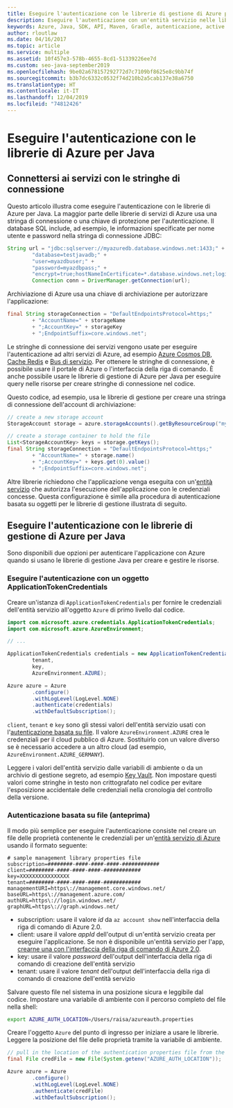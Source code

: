 ```yaml
---
title: Eseguire l'autenticazione con le librerie di gestione di Azure per Java
description: Eseguire l'autenticazione con un'entità servizio nelle librerie di gestione di Azure per Java
keywords: Azure, Java, SDK, API, Maven, Gradle, autenticazione, active directory, entità servizio
author: rloutlaw
ms.date: 04/16/2017
ms.topic: article
ms.service: multiple
ms.assetid: 10f457e3-578b-4655-8cd1-51339226ee7d
ms.custom: seo-java-september2019
ms.openlocfilehash: 9be02a678157292772d7c7109bf8625e8c9bb74f
ms.sourcegitcommit: b3b7dc6332c0532f74d210b2a5cab137e38a6750
ms.translationtype: HT
ms.contentlocale: it-IT
ms.lasthandoff: 12/04/2019
ms.locfileid: "74812426"
---
```

# <a name="authenticate-with-the-azure-libraries-for-java"></a>Eseguire l'autenticazione con le librerie di Azure per Java

## <a name="connect-to-services-with-connection-strings"></a>Connettersi ai servizi con le stringhe di connessione

Questo articolo illustra come eseguire l'autenticazione con le librerie di Azure per Java. La maggior parte delle librerie di servizi di Azure usa una stringa di connessione o una chiave di protezione per l'autenticazione. Il database SQL include, ad esempio, le informazioni specificate per nome utente e password nella stringa di connessione JDBC:

```java
String url = "jdbc:sqlserver://myazuredb.database.windows.net:1433;" +
        "database=testjavadb;" +
        "user=myazdbuser;" +
        "password=myazdbpass;" +
        "encrypt=true;hostNameInCertificate=*.database.windows.net;loginTimeout=30;";
        Connection conn = DriverManager.getConnection(url);
```

Archiviazione di Azure usa una chiave di archiviazione per autorizzare l'applicazione:

```java
final String storageConnection = "DefaultEndpointsProtocol=https;"
        + "AccountName=" + storageName
        + ";AccountKey=" + storageKey
        + ";EndpointSuffix=core.windows.net";
```

Le stringhe di connessione dei servizi vengono usate per eseguire l'autenticazione ad altri servizi di Azure, ad esempio [Azure Cosmos DB](https://docs.microsoft.com/azure/cosmos-db/sql-api-java-application#UseService), [Cache Redis](https://docs.microsoft.com/azure/redis-cache/cache-java-get-started) e [Bus di servizio](https://docs.microsoft.com/azure/service-bus-messaging/service-bus-java-how-to-use-queues). Per ottenere le stringhe di connessione, è possibile usare il portale di Azure o l'interfaccia della riga di comando.  È anche possibile usare le librerie di gestione di Azure per Java per eseguire query nelle risorse per creare stringhe di connessione nel codice.

Questo codice, ad esempio, usa le librerie di gestione per creare una stringa di connessione dell'account di archiviazione:

```java
// create a new storage account
StorageAccount storage = azure.storageAccounts().getByResourceGroup("myResourceGroup","myStorageAccount");

// create a storage container to hold the file
List<StorageAccountKey> keys = storage.getKeys();
final String storageConnection = "DefaultEndpointsProtocol=https;"
        + "AccountName=" + storage.name()
        + ";AccountKey=" + keys.get(0).value()
        + ";EndpointSuffix=core.windows.net";
```

Altre librerie richiedono che l'applicazione venga eseguita con un'[entità servizio](https://docs.microsoft.com/azure/active-directory/develop/active-directory-application-objects) che autorizza l'esecuzione dell'applicazione con le credenziali concesse. Questa configurazione è simile alla procedura di autenticazione basata su oggetti per le librerie di gestione illustrata di seguito.

<a name="mgmt-auth"></a>

##  <a name="authenticate-with-the-azure-management-libraries-for-java"></a>Eseguire l'autenticazione con le librerie di gestione di Azure per Java

Sono disponibili due opzioni per autenticare l'applicazione con Azure quando si usano le librerie di gestione Java per creare e gestire le risorse.

### <a name="authenticate-with-an-applicationtokencredentials-object"></a>Eseguire l'autenticazione con un oggetto ApplicationTokenCredentials

Creare un'istanza di `ApplicationTokenCredentials` per fornire le credenziali dell'entità servizio all'oggetto `Azure` di primo livello dal codice.

```java
import com.microsoft.azure.credentials.ApplicationTokenCredentials;
import com.microsoft.azure.AzureEnvironment;

// ...

ApplicationTokenCredentials credentials = new ApplicationTokenCredentials(client,
        tenant,
        key,
        AzureEnvironment.AZURE);

Azure azure = Azure
        .configure()
        .withLogLevel(LogLevel.NONE)
        .authenticate(credentials)
        .withDefaultSubscription();
```

`client`, `tenant` e `key` sono gli stessi valori dell'entità servizio usati con l'[autenticazione basata su file](#mgmt-file). Il valore `AzureEnvironment.AZURE` crea le credenziali per il cloud pubblico di Azure. Sostituirlo con un valore diverso se è necessario accedere a un altro cloud (ad esempio, `AzureEnvironment.AZURE_GERMANY`).

 Leggere i valori dell'entità servizio dalle variabili di ambiente o da un archivio di gestione segreto, ad esempio [Key Vault](/azure/key-vault/key-vault-whatis). Non impostare questi valori come stringhe in testo non crittografato nel codice per evitare l'esposizione accidentale delle credenziali nella cronologia del controllo della versione.

<a name="mgmt-file"></a>

### <a name="file-based-authentication-preview"></a>Autenticazione basata su file (anteprima)

Il modo più semplice per eseguire l'autenticazione consiste nel creare un file delle proprietà contenente le credenziali per un'[entità servizio di Azure](https://docs.microsoft.com/azure/active-directory/develop/active-directory-application-objects) usando il formato seguente:

```text
# sample management library properties file
subscription=########-####-####-####-############
client=########-####-####-####-############
key=XXXXXXXXXXXXXXXX
tenant=########-####-####-####-############
managementURI=https\://management.core.windows.net/
baseURL=https\://management.azure.com/
authURL=https\://login.windows.net/
graphURL=https\://graph.windows.net/
```

- subscription: usare il valore *id* da `az account show` nell'interfaccia della riga di comando di Azure 2.0.
- client: usare il valore *appId* dell'output di un'entità servizio creata per eseguire l'applicazione. Se non è disponibile un'entità servizio per l'app, [crearne una con l'interfaccia della riga di comando di Azure 2.0](https://docs.microsoft.com/cli/azure/create-an-azure-service-principal-azure-cli).
- key: usare il valore *password* dell'output dell'interfaccia della riga di comando di creazione dell'entità servizio
- tenant: usare il valore *tenant* dell'output dell'interfaccia della riga di comando di creazione dell'entità servizio

Salvare questo file nel sistema in una posizione sicura e leggibile dal codice. Impostare una variabile di ambiente con il percorso completo del file nella shell:

```bash
export AZURE_AUTH_LOCATION=/Users/raisa/azureauth.properties
```

Creare l'oggetto `Azure` del punto di ingresso per iniziare a usare le librerie. Leggere la posizione del file delle proprietà tramite la variabile di ambiente.

```java
// pull in the location of the authentication properties file from the environment
final File credFile = new File(System.getenv("AZURE_AUTH_LOCATION"));

Azure azure = Azure
        .configure()
        .withLogLevel(LogLevel.NONE)
        .authenticate(credFile)
        .withDefaultSubscription();
```
